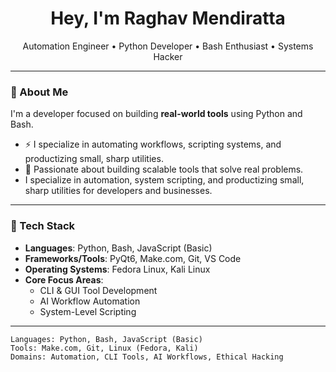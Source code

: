 <h1 align="center">Hey, I'm Raghav Mendiratta</h1>
<p align="center">
   Automation Engineer • Python Developer • Bash Enthusiast • Systems Hacker
</p>

---

### 🧠 About Me

I'm a developer focused on building **real-world tools** using Python and Bash. 
- ⚡ I specialize in automating workflows, scripting systems, and productizing small, sharp utilities.
- 🧠 Passionate about building scalable tools that solve real problems.
- I specialize in automation, system scripting, and productizing small, sharp utilities for developers and businesses.

---

### 🧰 Tech Stack

- **Languages**: Python, Bash, JavaScript (Basic)  
- **Frameworks/Tools**: PyQt6, Make.com, Git, VS Code  
- **Operating Systems**: Fedora Linux, Kali Linux  
- **Core Focus Areas**:
  - CLI & GUI Tool Development  
  - AI Workflow Automation
  - System-Level Scripting
    
---

```text
Languages: Python, Bash, JavaScript (Basic)  
Tools: Make.com, Git, Linux (Fedora, Kali)  
Domains: Automation, CLI Tools, AI Workflows, Ethical Hacking
